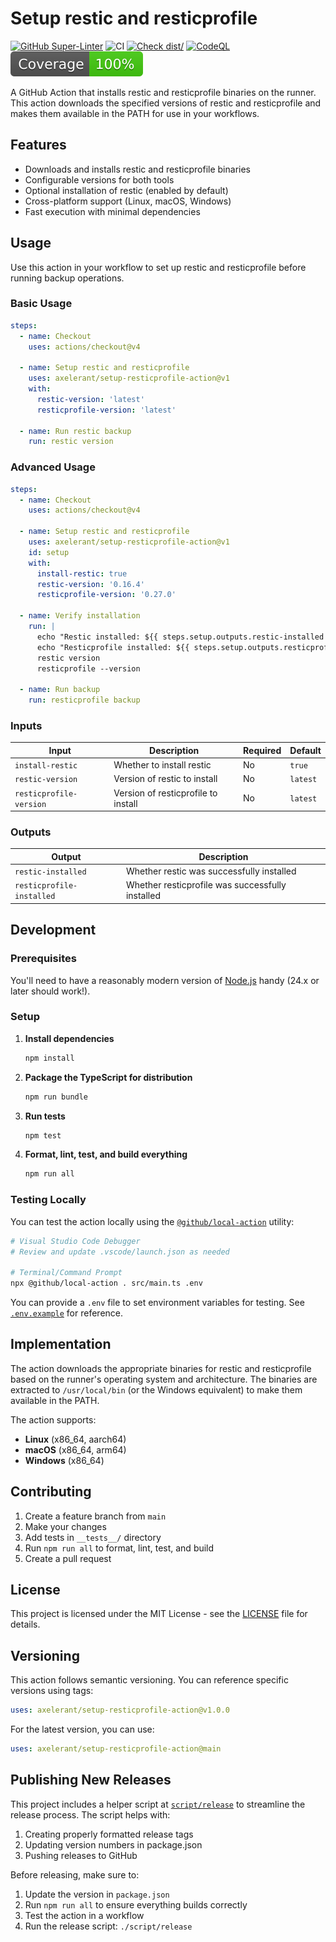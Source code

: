 # Setup restic and resticprofile

[![GitHub Super-Linter](https://github.com/axelerant/setup-resticprofile-action/actions/workflows/linter.yml/badge.svg)](https://github.com/super-linter/super-linter)
![CI](https://github.com/axelerant/setup-resticprofile-action/actions/workflows/ci.yml/badge.svg)
[![Check dist/](https://github.com/axelerant/setup-resticprofile-action/actions/workflows/check-dist.yml/badge.svg)](https://github.com/actions/typescript-action/actions/workflows/check-dist.yml)
[![CodeQL](https://github.com/axelerant/setup-resticprofile-action/actions/workflows/codeql-analysis.yml/badge.svg)](https://github.com/actions/typescript-action/actions/workflows/codeql-analysis.yml)
[![Coverage](./badges/coverage.svg)](./badges/coverage.svg)

A GitHub Action that installs restic and resticprofile binaries on the runner.
This action downloads the specified versions of restic and resticprofile and
makes them available in the PATH for use in your workflows.

## Features

- Downloads and installs restic and resticprofile binaries
- Configurable versions for both tools
- Optional installation of restic (enabled by default)
- Cross-platform support (Linux, macOS, Windows)
- Fast execution with minimal dependencies

## Usage

Use this action in your workflow to set up restic and resticprofile before
running backup operations.

### Basic Usage

```yaml
steps:
  - name: Checkout
    uses: actions/checkout@v4

  - name: Setup restic and resticprofile
    uses: axelerant/setup-resticprofile-action@v1
    with:
      restic-version: 'latest'
      resticprofile-version: 'latest'

  - name: Run restic backup
    run: restic version
```

### Advanced Usage

```yaml
steps:
  - name: Checkout
    uses: actions/checkout@v4

  - name: Setup restic and resticprofile
    uses: axelerant/setup-resticprofile-action@v1
    id: setup
    with:
      install-restic: true
      restic-version: '0.16.4'
      resticprofile-version: '0.27.0'

  - name: Verify installation
    run: |
      echo "Restic installed: ${{ steps.setup.outputs.restic-installed }}"
      echo "Resticprofile installed: ${{ steps.setup.outputs.resticprofile-installed }}"
      restic version
      resticprofile --version

  - name: Run backup
    run: resticprofile backup
```

### Inputs

| Input                   | Description                         | Required | Default  |
| ----------------------- | ----------------------------------- | -------- | -------- |
| `install-restic`        | Whether to install restic           | No       | `true`   |
| `restic-version`        | Version of restic to install        | No       | `latest` |
| `resticprofile-version` | Version of resticprofile to install | No       | `latest` |

### Outputs

| Output                    | Description                                      |
| ------------------------- | ------------------------------------------------ |
| `restic-installed`        | Whether restic was successfully installed        |
| `resticprofile-installed` | Whether resticprofile was successfully installed |

## Development

### Prerequisites

You'll need to have a reasonably modern version of [Node.js](https://nodejs.org)
handy (24.x or later should work!).

### Setup

1. **Install dependencies**

   ```bash
   npm install
   ```

1. **Package the TypeScript for distribution**

   ```bash
   npm run bundle
   ```

1. **Run tests**

   ```bash
   npm test
   ```

1. **Format, lint, test, and build everything**

   ```bash
   npm run all
   ```

### Testing Locally

You can test the action locally using the
[`@github/local-action`](https://github.com/github/local-action) utility:

```bash
# Visual Studio Code Debugger
# Review and update .vscode/launch.json as needed

# Terminal/Command Prompt
npx @github/local-action . src/main.ts .env
```

You can provide a `.env` file to set environment variables for testing. See
[`.env.example`](./.env.example) for reference.

## Implementation

The action downloads the appropriate binaries for restic and resticprofile based
on the runner's operating system and architecture. The binaries are extracted to
`/usr/local/bin` (or the Windows equivalent) to make them available in the PATH.

The action supports:

- **Linux** (x86_64, aarch64)
- **macOS** (x86_64, arm64)
- **Windows** (x86_64)

## Contributing

1. Create a feature branch from `main`
1. Make your changes
1. Add tests in `__tests__/` directory
1. Run `npm run all` to format, lint, test, and build
1. Create a pull request

## License

This project is licensed under the MIT License - see the [LICENSE](LICENSE) file
for details.

## Versioning

This action follows semantic versioning. You can reference specific versions
using tags:

```yaml
uses: axelerant/setup-resticprofile-action@v1.0.0
```

For the latest version, you can use:

```yaml
uses: axelerant/setup-resticprofile-action@main
```

## Publishing New Releases

This project includes a helper script at [`script/release`](./script/release) to
streamline the release process. The script helps with:

1. Creating properly formatted release tags
1. Updating version numbers in package.json
1. Pushing releases to GitHub

Before releasing, make sure to:

1. Update the version in `package.json`
1. Run `npm run all` to ensure everything builds correctly
1. Test the action in a workflow
1. Run the release script: `./script/release`
